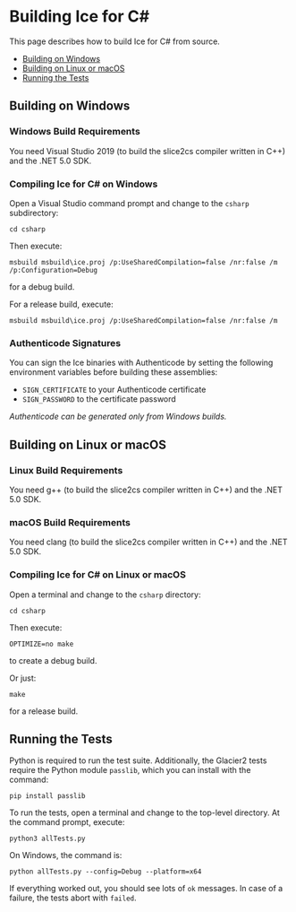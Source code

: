 # Building Ice for C#

This page describes how to build Ice for C# from source.

* [Building on Windows](#building-on-windows)
* [Building on Linux or macOS](#building-on-linux-or-macos)
* [Running the Tests](#running-the-tests)

## Building on Windows
### Windows Build Requirements

You need Visual Studio 2019 (to build the slice2cs compiler written in C++) and the .NET 5.0 SDK.

### Compiling Ice for C# on Windows
Open a Visual Studio command prompt and change to the `csharp` subdirectory:
```
cd csharp
```

Then execute:
```
msbuild msbuild\ice.proj /p:UseSharedCompilation=false /nr:false /m /p:Configuration=Debug
```
for a debug build.

For a release build, execute:
```
msbuild msbuild\ice.proj /p:UseSharedCompilation=false /nr:false /m
```

### Authenticode Signatures

You can sign the Ice binaries with Authenticode by setting the following environment variables before building these
assemblies:
 - `SIGN_CERTIFICATE` to your Authenticode certificate
 - `SIGN_PASSWORD` to the certificate password

*Authenticode can be generated only from Windows builds.*

## Building on Linux or macOS
### Linux Build Requirements
You need g++ (to build the slice2cs compiler written in C++) and the .NET 5.0 SDK.

### macOS Build Requirements
You need clang (to build the slice2cs compiler written in C++) and the .NET 5.0 SDK.

### Compiling Ice for C# on Linux or macOS

Open a terminal and change to the `csharp` directory:
```
cd csharp
```

Then execute:
```
OPTIMIZE=no make
```
to create a debug build.

Or just:

```
make
```
for a release build.

## Running the Tests

Python is required to run the test suite. Additionally, the Glacier2 tests require the Python module `passlib`, which
you can install with the command:
```
pip install passlib
```

To run the tests, open a terminal and change to the top-level directory. At the command prompt, execute:
```
python3 allTests.py
```

On Windows, the command is:
```
python allTests.py --config=Debug --platform=x64
```

If everything worked out, you should see lots of `ok` messages. In case of a failure, the tests abort with `failed`.
